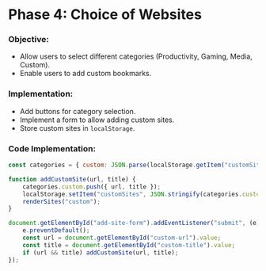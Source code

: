 # **Phase 4: Choice of Websites**
### **Objective:**
- Allow users to select different categories (Productivity, Gaming, Media, Custom).
- Enable users to add custom bookmarks.

### **Implementation:**
- Add buttons for category selection.
- Implement a form to allow adding custom sites.
- Store custom sites in `localStorage`.

### **Code Implementation:**
```javascript
const categories = { custom: JSON.parse(localStorage.getItem("customSites")) || [] };

function addCustomSite(url, title) {
    categories.custom.push({ url, title });
    localStorage.setItem("customSites", JSON.stringify(categories.custom));
    renderSites("custom");
}

document.getElementById("add-site-form").addEventListener("submit", (e) => {
    e.preventDefault();
    const url = document.getElementById("custom-url").value;
    const title = document.getElementById("custom-title").value;
    if (url && title) addCustomSite(url, title);
});
```